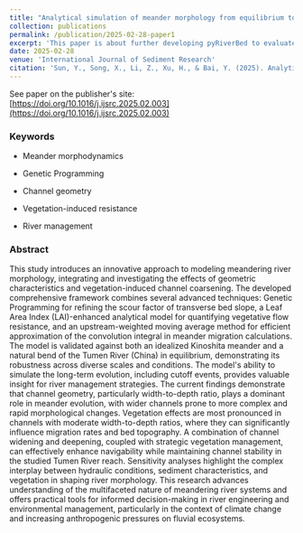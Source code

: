 ```yaml
---
title: "Analytical simulation of meander morphology from equilibrium to long-term evolution: Impacts of channel geometry and vegetation-induced coarsening"
collection: publications
permalink: /publication/2025-02-28-paper1
excerpt: 'This paper is about further developing pyRiverBed to evaluate the impacts of channel geometry and vegetation-induced coarsening'
date: 2025-02-28
venue: 'International Journal of Sediment Research'
citation: 'Sun, Y., Song, X., Li, Z., Xu, H., & Bai, Y. (2025). Analytical simulation of meander morphology from equilibrium to long-term evolution: Impacts of channel geometry and vegetation-induced coarsening. International Journal of Sediment Research. doi: https://doi.org/10.1016/j.ijsrc.2025.02.003'
---
```


See paper on the publisher's site: [https://doi.org/10.1016/j.ijsrc.2025.02.003](https://doi.org/10.1016/j.ijsrc.2025.02.003)

### Keywords

* Meander morphodynamics

* Genetic Programming

* Channel geometry

* Vegetation-induced resistance

* River management


### Abstract

This study introduces an innovative approach to modeling meandering river morphology, integrating and investigating the effects of geometric characteristics and vegetation-induced channel coarsening. The developed comprehensive framework combines several advanced techniques: Genetic Programming for refining the scour factor of transverse bed slope, a Leaf Area Index (LAI)-enhanced analytical model for quantifying vegetative flow resistance, and an upstream-weighted moving average method for efficient approximation of the convolution integral in meander migration calculations. The model is validated against both an idealized Kinoshita meander and a natural bend of the Tumen River (China) in equilibrium, demonstrating its robustness across diverse scales and conditions. The model's ability to simulate the long-term evolution, including cutoff events, provides valuable insight for river management strategies. The current findings demonstrate that channel geometry, particularly width-to-depth ratio, plays a dominant role in meander evolution, with wider channels prone to more complex and rapid morphological changes. Vegetation effects are most pronounced in channels with moderate width-to-depth ratios, where they can significantly influence migration rates and bed topography. A combination of channel widening and deepening, coupled with strategic vegetation management, can effectively enhance navigability while maintaining channel stability in the studied Tumen River reach. Sensitivity analyses highlight the complex interplay between hydraulic conditions, sediment characteristics, and vegetation in shaping river morphology. This research advances understanding of the multifaceted nature of meandering river systems and offers practical tools for informed decision-making in river engineering and environmental management, particularly in the context of climate change and increasing anthropogenic pressures on fluvial ecosystems.

